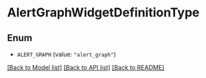 # AlertGraphWidgetDefinitionType

## Enum

- `ALERT_GRAPH` (value: `"alert_graph"`)

[[Back to Model list]](../README.md#documentation-for-models) [[Back to API list]](../README.md#documentation-for-api-endpoints) [[Back to README]](../README.md)
